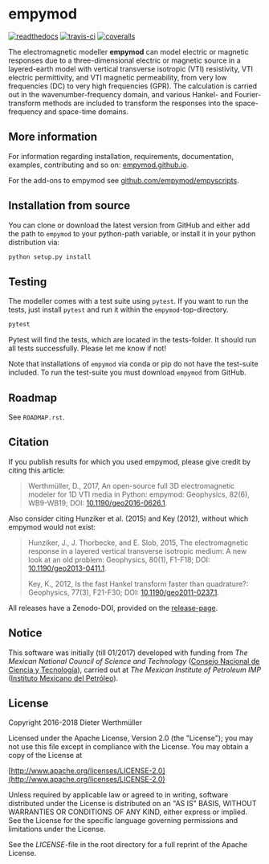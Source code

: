 # empymod

[![readthedocs](https://readthedocs.org/projects/empymod/badge/?version=latest)](https://empymod.readthedocs.io/en/latest/?badge=latest)
[![travis-ci](https://travis-ci.org/empymod/empymod.png?branch=master)](https://travis-ci.org/empymod/empymod/)
[![coveralls](https://coveralls.io/repos/github/empymod/empymod/badge.svg?branch=master)](https://coveralls.io/github/empymod/empymod?branch=master)


The electromagnetic modeller **empymod** can model electric or magnetic
responses due to a three-dimensional electric or magnetic source in a
layered-earth model with vertical transverse isotropic (VTI) resistivity, VTI
electric permittivity, and VTI magnetic permeability, from very low frequencies
(DC) to very high frequencies (GPR). The calculation is carried out in the
wavenumber-frequency domain, and various Hankel- and Fourier-transform methods
are included to transform the responses into the space-frequency and space-time
domains.


## More information

For information regarding installation, requirements, documentation, examples,
contributing and so on: [empymod.github.io](https://empymod.github.io).

For the add-ons to empymod see
[github.com/empymod/empyscripts](https://github.com/empymod/empyscripts).


## Installation from source

You can clone or download the latest version from GitHub and either add the
path to `empymod` to your python-path variable, or install it in your python
distribution via:

```bash
python setup.py install
```

## Testing

The modeller comes with a test suite using `pytest`. If you want to run the
tests, just install `pytest` and run it within the `empymod`-top-directory.

```bash
pytest
```

Pytest will find the tests, which are located in the tests-folder. It should
run all tests successfully. Please let me know if not!

Note that installations of `empymod` via conda or pip do not have the
test-suite included. To run the test-suite you must download `empymod` from
GitHub.


## Roadmap

See `ROADMAP.rst`.


## Citation

If you publish results for which you used empymod, please give credit by citing
this article:

> Werthmüller, D., 2017, An open-source full 3D electromagnetic modeler for 1D
> VTI media in Python: empymod: Geophysics, 82(6), WB9-WB19; DOI:
> [10.1190/geo2016-0626.1](http://doi.org/10.1190/geo2016-0626.1).

Also consider citing Hunziker et al. (2015) and Key (2012), without which
empymod would not exist:

> Hunziker, J., J. Thorbecke, and E. Slob, 2015, The electromagnetic response in
> a layered vertical transverse isotropic medium: A new look at an old problem:
> Geophysics, 80(1), F1-F18; DOI:
> [10.1190/geo2013-0411.1](http://doi.org/10.1190/geo2013-0411.1).
>  
> Key, K., 2012, Is the fast Hankel transform faster than quadrature?:
> Geophysics, 77(3), F21-F30; DOI:
> [10.1190/geo2011-0237.1](http://doi.org/10.1190/geo2011-0237.1).

All releases have a Zenodo-DOI, provided on the
[release-page](https://github.com/empymod/empymod/releases).


## Notice

This software was initially (till 01/2017) developed with funding from
*The Mexican National Council of Science and Technology*
([Consejo Nacional de Ciencia y Tecnología](http://www.conacyt.gob.mx)),
carried out at *The Mexican Institute of Petroleum IMP*
([Instituto Mexicano del Petróleo](http://www.gob.mx/imp)).


## License

Copyright 2016-2018 Dieter Werthmüller

Licensed under the Apache License, Version 2.0 (the "License"); you may not use
this file except in compliance with the License.  You may obtain a copy of the
License at

[http://www.apache.org/licenses/LICENSE-2.0](http://www.apache.org/licenses/LICENSE-2.0)

Unless required by applicable law or agreed to in writing, software distributed
under the License is distributed on an "AS IS" BASIS, WITHOUT WARRANTIES OR
CONDITIONS OF ANY KIND, either express or implied.  See the License for the
specific language governing permissions and limitations under the License.

See the *LICENSE*-file in the root directory for a full reprint of the Apache
License.
